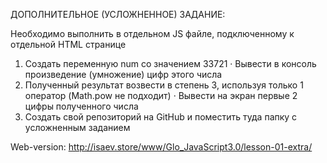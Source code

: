 ДОПОЛНИТЕЛЬНОЕ (УСЛОЖНЕННОЕ) ЗАДАНИЕ:

Необходимо выполнить в отдельном JS файле, подключенному к отдельной HTML странице
1) Создать переменную num со значением 33721
· Вывести в консоль произведение (умножение) цифр этого числа
2) Полученный результат возвести в степень 3, используя только 1 оператор (Math.pow не подходит)
· Вывести на экран первые 2 цифры полученного числа
3) Создать свой репозиторий на GitHub и поместить туда папку с усложненным заданием

Web-version: http://isaev.store/www/Glo_JavaScript3.0/lesson-01-extra/
